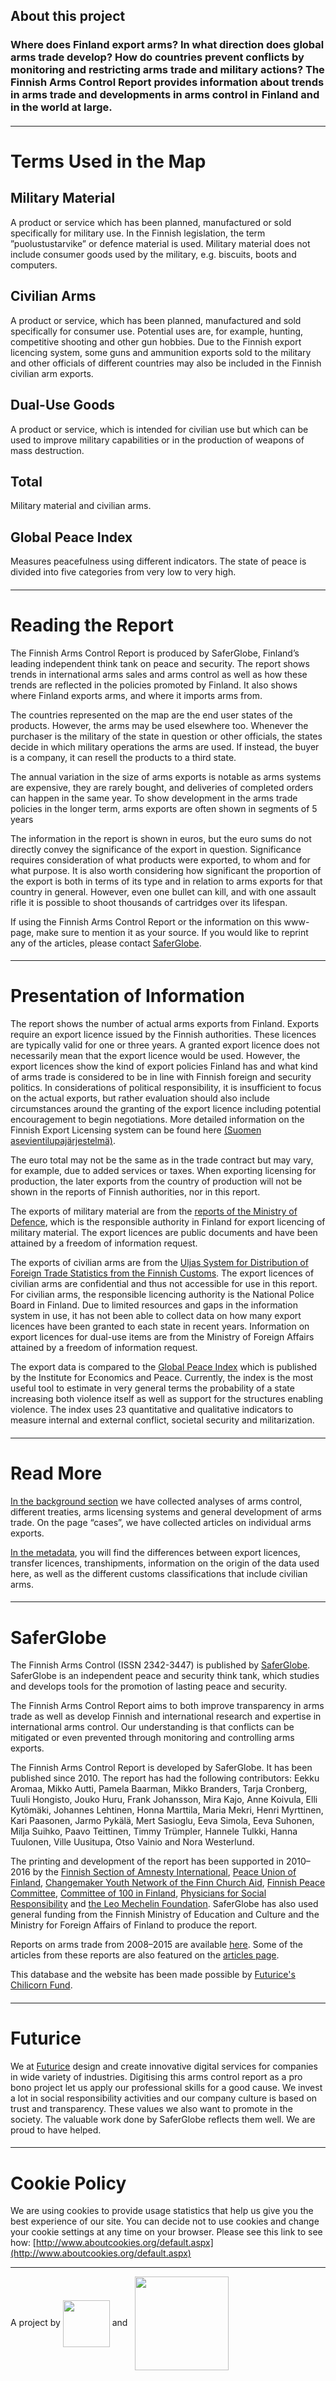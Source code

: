 ## About this project

### Where does Finland export arms? In what direction does global arms trade develop? How do countries prevent conflicts by monitoring and restricting arms trade and military actions? The Finnish Arms Control Report provides information about trends in arms trade and developments in arms control in Finland and in the world at large.

#### <a name="1" class="internalLink" />

---

# Terms Used in the Map

## Military Material
A product or service which has been planned, manufactured or sold specifically for military use. In the Finnish legislation, the term ”puolustustarvike” or defence material is used. Military material does not include consumer goods used by the military, e.g. biscuits, boots and computers.

## Civilian Arms
A product or service, which has been planned, manufactured and sold specifically for consumer use. Potential uses are, for example, hunting, competitive shooting and other gun hobbies. Due to the Finnish export licencing system, some guns and ammunition exports sold to the military and other officials of different countries may also be included in the Finnish civilian arm exports.

## Dual-Use Goods
A product or service, which is intended for civilian use but which can be used to improve military capabilities or in the production of weapons of mass destruction.

## Total
Military material and civilian arms.

## Global Peace Index
Measures peacefulness using different indicators. The state of peace is divided into five categories from very low to very high.

#### <a name="2" class="internalLink" />

---

# Reading the Report

The Finnish Arms Control Report is produced by SaferGlobe, Finland’s leading independent think tank on peace and security. The report shows trends in international arms sales and arms control as well as how these trends are reflected in the policies promoted by Finland. It also shows where Finland exports arms, and where it imports arms from.

The countries represented on the map are the end user states of the products. However, the arms may be used elsewhere too. Whenever the purchaser is the military of the state in question or other officials, the states decide in which military operations the arms are used. If instead, the buyer is a company, it can resell the products to a third state.

The annual variation in the size of arms exports is notable as arms systems are expensive, they are rarely bought, and deliveries of completed orders can happen in the same year. To show development in the arms trade policies in the longer term, arms exports are often shown in segments of 5 years

The information in the report is shown in euros, but the euro sums do not directly convey the significance of the export in question.  Significance requires consideration of what products were exported, to whom and for what purpose.  It is also worth considering how significant the proportion of the export is both in terms of its type and in relation to arms exports  for that country in general. However, even one bullet can kill, and with one assault rifle it is possible to shoot thousands of cartridges over its lifespan.

If using the Finnish Arms Control Report or the information on this www-page, make sure to mention it as your source. If you would like to reprint any of the articles, please contact [SaferGlobe](https://saferglobe.fi/).

#### <a name="3" class="internalLink" />

---

# Presentation of Information

The report shows the number of actual arms exports from Finland. Exports require an export licence issued by the Finnish authorities. These licences are typically valid for one or three years. A granted export licence does not necessarily mean that the export licence would be used. However, the export licences show the kind of export policies Finland has and what kind of arms trade is considered to be in line with Finnish foreign and security politics. In considerations of political responsibility, it is insufficient to focus on the actual exports, but rather evaluation should also include circumstances around the granting of the export licence including potential encouragement to begin negotiations. More detailed information on the Finnish Export Licensing system can be found here [(Suomen asevientilupajärjestelmä)](../articles/18).

The euro total may not be the same as in the trade contract but may vary, for example, due to added services or taxes. When exporting licensing for production, the later exports from the country of production will not be shown in the reports of Finnish authorities, nor in this report.

The exports of military material are from the [reports of the Ministry of Defence](http://www.defmin.fi/tehtavat_ja_toiminta/puolustushallinnon_voimavarat/puolustustarvikkeiden_vienti_siirto_kauttakuljetus_ja_valitys/tilastot), which is the responsible authority in Finland for export licencing of military material.  The export licences are public documents and have been attained by a freedom of information request.

The exports of civilian arms are from the [Uljas System for Distribution of Foreign Trade Statistics from the Finnish Customs](http://tulli.fi/en/statistics/uljas-database).  The export licences of civilian arms are confidential and thus not accessible for use in this report. For civilian arms, the responsible licencing authority is the National Police Board in Finland. Due to limited resources and gaps in the information system in use, it has not been able to collect data on how many export licences have been granted to each state in recent years. Information on export licences for dual-use items are from the Ministry of Foreign Affairs attained by a freedom of information request.

The export data is compared to the [Global Peace Index](http://visionofhumanity.org/indexes/global-peace-index/) which is published by the Institute for Economics and Peace. Currently, the index is the most useful tool to estimate in very general terms the probability of a state increasing both violence itself as well as support for the structures enabling violence.  The index uses 23 quantitative and qualitative indicators to measure internal and external conflict, societal security and militarization.

#### <a name="4" class="internalLink" />

---

# Read More

[In the background section](../articles) we have collected analyses of arms control, different treaties, arms licensing systems and general development of arms trade. On the page “cases”, we have collected articles on individual arms exports.

[In the metadata](../downloads), you will find the differences between export licences, transfer licences, transhipments, information on the origin of the data used here, as well as the different customs classifications that include civilian arms.

#### <a name="5" class="internalLink" />

---

# SaferGlobe

The Finnish Arms Control (ISSN 2342-3447) is published by [SaferGlobe](https://saferglobe.fi/). SaferGlobe is an independent peace and security think tank, which studies and develops tools for the promotion of lasting peace and security.

The Finnish Arms Control Report aims to both improve transparency in arms trade as well as develop Finnish and international research and expertise in international arms control. Our understanding is that conflicts can be mitigated or even prevented through monitoring and controlling arms exports.

The Finnish Arms Control Report is developed by SaferGlobe. It has been published since 2010.  The  report has had the following contributors: Eekku Aromaa, Mikko Autti, Pamela Baarman, Mikko Branders, Tarja Cronberg, Tuuli Hongisto, Jouko Huru, Frank Johansson, Mira Kajo, Anne Koivula, Elli Kytömäki, Johannes Lehtinen, Honna Marttila, Maria Mekri, Henri Myrttinen, Kari Paasonen, Jarmo Pykälä, Mert Sasioglu, Eeva Simola, Eeva Suhonen, Milja Suihko, Paavo Teittinen, Timmy Trümpler, Hannele Tulkki, Hanna Tuulonen, Ville Uusitupa, Otso Vainio and Nora Westerlund.

The printing and development of the report has been supported in 2010–2016 by the [Finnish Section of Amnesty International](https://www.amnesty.fi/), [Peace Union of Finland](http://www.rauhanliitto.fi/), [Changemaker Youth Network of the Finn Church Aid](https://www.changemaker.fi), [Finnish Peace Committee](https://www.rauhanpuolustajat.org/), [Committee of 100 in Finland](http://www.sadankomitea.fi/), [Physicians for Social Responsibility](https://lsv.fi/) and [the Leo Mechelin Foundation](http://www.leomechelinsaatio.fi). SaferGlobe has also used general funding from the Finnish Ministry of Education and Culture and the Ministry for Foreign Affairs of Finland to produce the report.

Reports on arms trade from 2008–2015 are available [here](../downloads). Some of the articles from these reports are also featured on the [articles page](../articles).

This database and the website has been made possible by [Futurice's](http://futurice.com/) [Chilicorn Fund](https://spiceprogram.org/chilicorn-fund/).

#### <a name="6" class="internalLink" />

---

# Futurice

We at [Futurice](http://futurice.com/) design and create innovative digital services for companies in wide variety of industries. Digitising this arms control report as a pro bono project let us apply our professional skills for a good cause. We invest a lot in social responsibility activities and our company culture is based on trust and transparency. These values we also want to promote in the society. The valuable work done by SaferGlobe reflects them well. We are proud to have helped.

#### <a name="7" class="internalLink" />

---

# Cookie Policy

We are using cookies to provide usage statistics that help us give you the best experience of our site. You can decide not to use cookies and change your cookie settings at any time on your browser. Please see this link to see how: [http://www.aboutcookies.org/default.aspx](http://www.aboutcookies.org/default.aspx)

---

A project by <img src="/imgs/Logo/spice_logo.png" width="75" style="vertical-align:middle;"> and <img src="/imgs/Logo/saferglobe_logo.png" width="150" style="vertical-align:middle;margin-left:8px;">
